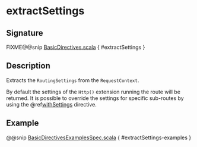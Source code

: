 <a id="extractsettings"></a>
# extractSettings

## Signature

FIXME@@snip [BasicDirectives.scala](../../../../../../../../../akka-http/src/main/scala/akka/http/scaladsl/server/directives/BasicDirectives.scala) { #extractSettings }

## Description

Extracts the `RoutingSettings` from the `RequestContext`.

By default the settings of the `Http()` extension running the route will be returned.
It is possible to override the settings for specific sub-routes by using the @ref[withSettings](withSettings.md#withsettings) directive.

## Example

@@snip [BasicDirectivesExamplesSpec.scala](../../../../../../../test/scala/docs/http/scaladsl/server/directives/BasicDirectivesExamplesSpec.scala) { #extractSettings-examples }